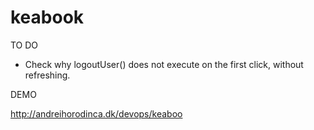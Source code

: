 keabook
=======

TO DO

- Check why logoutUser() does not execute on the first click, without refreshing.

DEMO

http://andreihorodinca.dk/devops/keaboo
